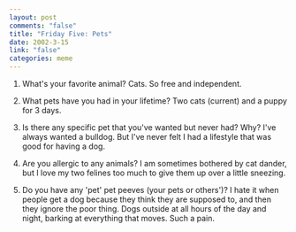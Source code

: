```yaml
--- 
layout: post
comments: "false"
title: "Friday Five: Pets"
date: 2002-3-15
link: "false"
categories: meme
---
```

1. What's your favorite animal?
Cats. So free and independent.

2. What pets have you had in your lifetime?
Two cats (current) and a puppy for 3 days.

3. Is there any specific pet that you've wanted but never had? Why?
I've always wanted a bulldog. But I've never felt I had a lifestyle that was good for having a dog.

4. Are you allergic to any animals?
I am sometimes bothered by cat dander, but I love my two felines too much to give them up over a little sneezing.

5. Do you have any 'pet' pet peeves (your pets or others')?
I hate it when people get a dog because they think they are supposed to, and then they ignore the poor thing. Dogs outside at all hours of the day and night, barking at everything that moves. Such a pain.
